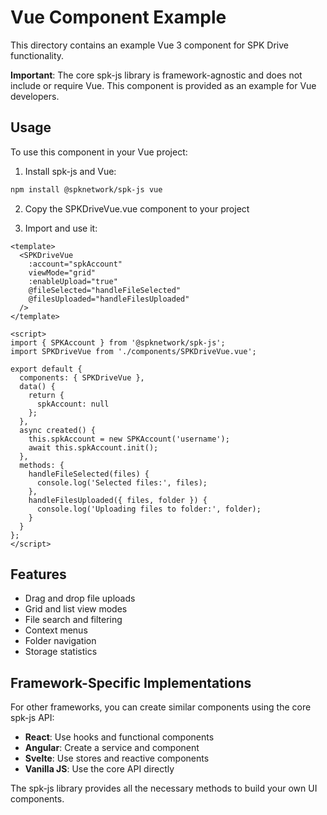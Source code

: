 # Vue Component Example

This directory contains an example Vue 3 component for SPK Drive functionality. 

**Important**: The core spk-js library is framework-agnostic and does not include or require Vue. This component is provided as an example for Vue developers.

## Usage

To use this component in your Vue project:

1. Install spk-js and Vue:
```bash
npm install @spknetwork/spk-js vue
```

2. Copy the SPKDriveVue.vue component to your project

3. Import and use it:
```vue
<template>
  <SPKDriveVue 
    :account="spkAccount"
    viewMode="grid"
    :enableUpload="true"
    @fileSelected="handleFileSelected"
    @filesUploaded="handleFilesUploaded"
  />
</template>

<script>
import { SPKAccount } from '@spknetwork/spk-js';
import SPKDriveVue from './components/SPKDriveVue.vue';

export default {
  components: { SPKDriveVue },
  data() {
    return {
      spkAccount: null
    };
  },
  async created() {
    this.spkAccount = new SPKAccount('username');
    await this.spkAccount.init();
  },
  methods: {
    handleFileSelected(files) {
      console.log('Selected files:', files);
    },
    handleFilesUploaded({ files, folder }) {
      console.log('Uploading files to folder:', folder);
    }
  }
};
</script>
```

## Features

- Drag and drop file uploads
- Grid and list view modes
- File search and filtering
- Context menus
- Folder navigation
- Storage statistics

## Framework-Specific Implementations

For other frameworks, you can create similar components using the core spk-js API:

- **React**: Use hooks and functional components
- **Angular**: Create a service and component
- **Svelte**: Use stores and reactive components
- **Vanilla JS**: Use the core API directly

The spk-js library provides all the necessary methods to build your own UI components.